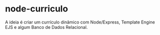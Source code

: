# node-curriculo

A ideia é criar um currículo dinâmico com Node/Express, Template Engine EJS e algum Banco de Dados Relacional.
